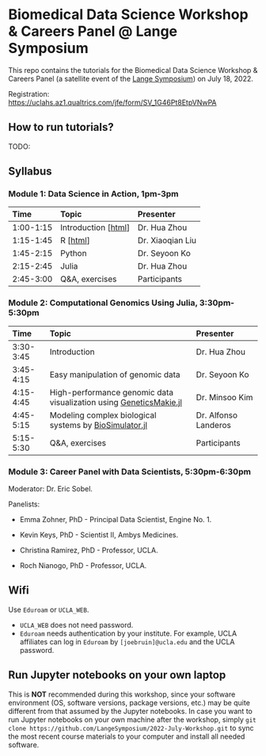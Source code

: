 # Biomedical Data Science Workshop & Careers Panel @ Lange Symposium

This repo contains the tutorials for the Biomedical Data Science Workshop & Careers Panel (a satellite event of the [Lange Symposium](https://compmed.ucla.edu/annual-lange-symposium-biomathematics)) on July 18, 2022.

Registration: <https://uclahs.az1.qualtrics.com/jfe/form/SV_1G46Pt8EtpVNwPA>

## How to run tutorials?

TODO:  

## Syllabus

### Module 1: Data Science in Action, 1pm-3pm

| Time | Topic | Presenter |  
|:-----------|:------------|:------------|  
| 1:00-1:15 | Introduction \[[html](https://langesymposium.github.io/2022-July-Workshop/module1-01-intro/module1-01-intro.html)\] | Dr. Hua Zhou |  
| 1:15-1:45 | R \[[html](https://langesymposium.github.io/2022-July-Workshop/module1-02-R/module1-02-R.html)\] | Dr. Xiaoqian Liu |  
| 1:45-2:15 | Python | Dr. Seyoon Ko |  
| 2:15-2:45 | Julia | Dr. Hua Zhou |  
| 2:45-3:00 | Q\&A, exercises | Participants |  

### Module 2: Computational Genomics Using Julia, 3:30pm-5:30pm

| Time | Topic | Presenter |  
|:-----------|:------------|:------------|  
| 3:30-3:45 | Introduction | Dr. Hua Zhou |  
| 3:45-4:15 | Easy manipulation of genomic data | Dr. Seyoon Ko |  
| 4:15-4:45 | High-performance genomic data visualization using [GeneticsMakie.jl](https://github.com/mmkim1210/GeneticsMakie.jl)  | Dr. Minsoo Kim |  
| 4:45-5:15 | Modeling complex biological systems by [BioSimulator.jl](https://github.com/alanderos91/BioSimulator.jl) | Dr. Alfonso Landeros |  
| 5:15-5:30 | Q\&A, exercises | Participants |

### Module 3: Career Panel with Data Scientists, 5:30pm-6:30pm

Moderator: Dr. Eric Sobel. 

Panelists:   

  - Emma Zohner, PhD - Principal Data Scientist, Engine No. 1.  

  - Kevin Keys, PhD - Scientist II, Ambys Medicines.   
  
  - Christina Ramirez, PhD - Professor, UCLA.   

  - Roch Nianogo, PhD - Professor, UCLA.   

## Wifi

Use `Eduroam` or `UCLA_WEB`. 

- `UCLA_WEB` does not need password.  
- `Eduroam` needs authentication by your institute. For example, UCLA affiliates can log in `Eduroam` by `[joebruin]@ucla.edu`  and the UCLA password. 

## Run Jupyter notebooks on your own laptop

This is **NOT** recommended during this workshop, since your software environment (OS, software versions, package versions, etc.) may be quite different from that assumed by the Jupyter notebooks. In case you want to run Jupyter notebooks on your own machine after the workshop, simply `git clone https://github.com/LangeSymposium/2022-July-Workshop.git` to sync the most recent course materials to your computer and install all needed software.

